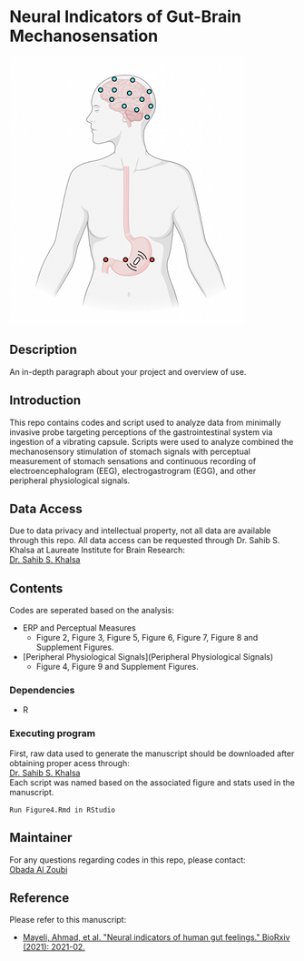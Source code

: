 # Neural Indicators of Gut-Brain Mechanosensation

![Alt text](/assets/Gut-brain-mechansoensation.png)

## Description

An in-depth paragraph about your project and overview of use.

## Introduction
This repo contains codes and script used  to analyze data from  minimally invasive probe targeting perceptions of the gastrointestinal system via ingestion of a vibrating capsule. Scripts were used to analyze combined the mechanosensory stimulation of stomach signals with perceptual measurement of stomach sensations and continuous recording of electroencephalogram (EEG), electrogastrogram (EGG), and other peripheral physiological signals.
## Data Access 
Due to data privacy and intellectual property, not all data are available through this repo. All data access can be requested through Dr. Sahib S. Khalsa at Laureate Institute for Brain Research: <br />
[Dr. Sahib S. Khalsa](skhalsa@laureateinstitute.org)
## Contents
Codes are seperated based on the analysis:
* ERP and Perceptual Measures
  * Figure 2, Figure 3, Figure 5, Figure 6, Figure 7, Figure 8 and Supplement Figures.
* [Peripheral Physiological Signals](Peripheral Physiological Signals)
  * Figure 4, Figure 9 and Supplement Figures.
### Dependencies

* R

### Executing program
First, raw data used to generate the manuscript should be downloaded after obtaining proper acess through:  <br />
[Dr. Sahib S. Khalsa](skhalsa@laureateinstitute.org)  <br />
Each script was named based on the associated figure and stats used in the manuscript. 

```
Run Figure4.Rmd in RStudio
```

## Maintainer
For any questions regarding codes in this repo, please contact: <br />
[Obada Al Zoubi](obada.y.alzoubi@gmail.com)

## Reference

Please refer to this manuscript:
* [Mayeli, Ahmad, et al. "Neural indicators of human gut feelings." BioRxiv (2021): 2021-02.](https://www.biorxiv.org/content/10.1101/2021.02.11.430867v3.full.pdf)
